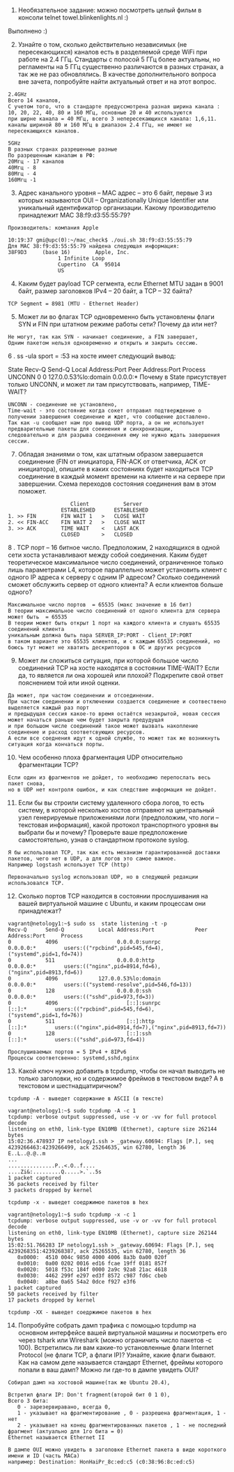 1. Необязательное задание: можно посмотреть целый фильм в консоли telnet towel.blinkenlights.nl :)

Выполнено :)

2. Узнайте о том, сколько действительно независимых (не пересекающихся) каналов есть в разделяемой среде WiFi при работе на 2.4 ГГц. Стандарты с полосой 5 ГГц более актуальны, но регламенты на 5 ГГц существенно различаются в разных странах, а так же не раз обновлялись. В качестве дополнительного вопроса вне зачета, попробуйте найти актуальный ответ и на этот вопрос.

```
2.4GHz
Всего 14 каналов, 
С учетом того, что в стандарте предуссмотрена разная ширина канала : 10, 20, 22, 40, 80 и 160 МГц, основные 20 и 40 используются
при ширне канала = 40 МГц, всего 3 непересекающихся канала: 1,6,11.
каналы шириной 80 и 160 МГц в диапазон 2.4 ГГц, не имеют не пересекающихся каналов.

5GHz
В разных странах разрешенные разные 
По разрешенным каналам в РФ:
20Мгц - 17 каналов
40Мгц - 8
80Мгц - 4
160Мгц -1

```
3. Адрес канального уровня – MAC адрес – это 6 байт, первые 3 из которых называются OUI – Organizationally Unique Identifier или уникальный идентификатор организации. Какому производителю принадлежит MAC 38:f9:d3:55:55:79?

```
Производитель: компания Apple

10:19:37 gmi@upc(0):~/mac_check$ ./oui.sh 38:f9:d3:55:55:79
Для MAC 38:f9:d3:55:55:79 найдена следующая информация:
38F9D3     (base 16)		Apple, Inc.
				1 Infinite Loop
				Cupertino  CA  95014
				US
```

4. Каким будет payload TCP сегмента, если Ethernet MTU задан в 9001 байт, размер заголовков IPv4 – 20 байт, а TCP – 32 байта?

```
TCP Segment = 8981 (MTU - Ethernet Header)
```
5. Может ли во флагах TCP одновременно быть установлены флаги SYN и FIN при штатном режиме работы сети? Почему да или нет?
```
Не могут, так как SYN - начинает соединение, а FIN завершает, 
Одним пакетом нельзя одновременно и открыть и закрыть сессию.
```
6 . ss -ula sport = :53 на хосте имеет следующий вывод:

State           Recv-Q          Send-Q                   Local Address:Port                     Peer Address:Port          Process
UNCONN          0               0                        127.0.0.53%lo:domain                        0.0.0.0:*
Почему в State присутствует только UNCONN, и может ли там присутствовать, например, TIME-WAIT?
```
UNCONN - соединение не установлено,
Time-wait - это состояние когда сокет отправил подтверждение о получении завершения соединение и ждет, что сообщение доставлено.
Так как -u сообщает нам про вывод UDP порта, а он не использует предварительные пакеты для соеинения и синхронизации, 
следовательно и для разрыва соединения ему не нужно ждать завершения сессии.
```
7. Обладая знаниями о том, как штатным образом завершается соединение (FIN от инициатора, FIN-ACK от ответчика, ACK от инициатора), опишите в каких состояниях будет находиться TCP соединение в каждый момент времени на клиенте и на сервере при завершении. Схема переходов состояния соединения вам в этом поможет.
```
                    Client           Server 
                 ESTABLESHED      ESTABLESHED
1. >> FIN        FIN WAIT 1   >   CLOSE WAIT
2. << FIN-ACC    FIN WAIT 2   >   CLOSE WAIT 
3. >> ACK        TIME WAIT    <   LAST ACK
                 CLOSED       >   CLOSED

```
8 . TCP порт – 16 битное число. Предположим, 2 находящихся в одной сети хоста устанавливают между собой соединения. Каким будет теоретическое максимальное число соединений, ограниченное только лишь параметрами L4, которое параллельно может установить клиент с одного IP адреса к серверу с одним IP адресом? Сколько соединений сможет обслужить сервер от одного клиента? А если клиентов больше одного?
```
Максимальное число портов  = 65535 (макс значение в 16 бит)
В теории максимальное число соединений от одного клиента для сервера может быть  = 65535 
В теории может быть открыт 1 порт на каждого клиента и слушать 65535 соединений клиента
уникальным должна быть пара SERVER_IP:PORT - Client_IP:PORT 
в таком варианте это 65535 клиентов, и с каждым 65535 соединений, но боюсь тут может не хватить дескрипторов в ОС и других ресурсов
```
9. Может ли сложиться ситуация, при которой большое число соединений TCP на хосте находятся в состоянии TIME-WAIT? Если да, то является ли она хорошей или плохой? Подкрепите свой ответ пояснением той или иной оценки.
```
Да может, при частом соединении и отсоединении.
При частом соединении и отключении создается соединение и соотвествено выделяется каждый раз порт
и предыдущая сессия какое-то время остаётся незакрытой, новая сессия может начаться раньше чем будет закрыта предудущая 
и при большом числе соединений такое может вызвать накопление соединение и расход соответсвующих ресурсов.
А если все соеднения идут к одной службе, то может так же возникнуть ситуация когда кончаться порты. 
```

10. Чем особенно плоха фрагментация UDP относительно фрагментации TCP?
```
Если один из фрагментов не дойдет, то необходимо перепослать весь пакет снова, 
но в UDP нет контроля ошибок, и как следствие информация не дойдет.

```
11. Если бы вы строили систему удаленного сбора логов, то есть систему, в которой несколько хостов отправяют на центральный узел генерируемые приложениями логи (предположим, что логи – текстовая информация), какой протокол транспортного уровня вы выбрали бы и почему? Проверьте ваше предположение самостоятельно, узнав о стандартном протоколе syslog.
```
Я бы использовал TCP, так как есть механизм гарантированной доставки пакетов, чего нет в UDP, а для логов это самое важное.
Например logstash использует TCP (http)

Первоначально syslog использовал UDP, но в следующей редакции использовался TCP.
```
12. Сколько портов TCP находится в состоянии прослушивания на вашей виртуальной машине с Ubuntu, и каким процессам они принадлежат?
 ```
 vagrant@netology1:~$ sudo ss  state listening -t -p
Recv-Q      Send-Q           Local Address:Port             Peer Address:Port     Process                                                       
0           4096                   0.0.0.0:sunrpc                0.0.0.0:*         users:(("rpcbind",pid=545,fd=4),("systemd",pid=1,fd=74))     
0           511                    0.0.0.0:http                  0.0.0.0:*         users:(("nginx",pid=8914,fd=6),("nginx",pid=8913,fd=6))      
0           4096             127.0.0.53%lo:domain                0.0.0.0:*         users:(("systemd-resolve",pid=546,fd=13))                    
0           128                    0.0.0.0:ssh                   0.0.0.0:*         users:(("sshd",pid=973,fd=3))                                
0           4096                      [::]:sunrpc                   [::]:*         users:(("rpcbind",pid=545,fd=6),("systemd",pid=1,fd=76))     
0           511                       [::]:http                     [::]:*         users:(("nginx",pid=8914,fd=7),("nginx",pid=8913,fd=7))      
0           128                       [::]:ssh                      [::]:*         users:(("sshd",pid=973,fd=4))                                

Прослушиваемых портов = 5 IPv4 + 8IPv6
Процессы соответсвенно: systemd,sshd,nginx
 ```
13. Какой ключ нужно добавить в tcpdump, чтобы он начал выводить не только заголовки, но и содержимое фреймов в текстовом виде? А в текстовом и шестнадцатиричном?
 ```
tcpdump -A - выведет содержание в ASCII (в тексте)

vagrant@netology1:~$ sudo tcpdump -A -c 1
tcpdump: verbose output suppressed, use -v or -vv for full protocol decode
listening on eth0, link-type EN10MB (Ethernet), capture size 262144 bytes
15:02:36.478937 IP netology1.ssh > _gateway.60694: Flags [P.], seq 4239266463:4239266499, ack 25264635, win 62780, length 36
E..L..@.@..m
...
...............P..<.O..f....
....Zi&:.........Q.....>.`..5s
1 packet captured
36 packets received by filter
3 packets dropped by kernel

tcpdump -x - выведет соедржимое пакетов в hex

vagrant@netology1:~$ sudo tcpdump -x -c 1
tcpdump: verbose output suppressed, use -v or -vv for full protocol decode
listening on eth0, link-type EN10MB (Ethernet), capture size 262144 bytes
15:02:51.766283 IP netology1.ssh > _gateway.60694: Flags [P.], seq 4239268351:4239268387, ack 25265535, win 62780, length 36
	0x0000:  4510 004c 9850 4000 4006 8a3b 0a00 020f
	0x0010:  0a00 0202 0016 ed16 fcae 19ff 0181 857f
	0x0020:  5018 f53c 184f 0000 2a9c 92a8 21ac 4618
	0x0030:  4462 299f e297 ed3f 8572 c987 fd6c cbeb
	0x0040:  a8be 0a65 54a2 0dce f927 e3f6
1 packet captured
50 packets received by filter
17 packets dropped by kernel

tcpdump -XX - выведет соедржимое пакетов в hex
 ```
14. Попробуйте собрать дамп трафика с помощью tcpdump на основном интерфейсе вашей виртуальной машины и посмотреть его через tshark или Wireshark (можно ограничить число пакетов -c 100). Встретились ли вам какие-то установленные флаги Internet Protocol (не флаги TCP, а флаги IP)? Узнайте, какие флаги бывают. Как на самом деле называется стандарт Ethernet, фреймы которого попали в ваш дамп? Можно ли где-то в дампе увидеть OUI?
 ```
Собирал дамп на хостовой машине(так же Ubuntu 20.4), 

Встретил флаги IP: Don't fragment(второй бит 0 1 0), 
Всего 3 бита:
    0 - зарезервиравано, всегда 0,
    1 - указывает на фрагментирование , 0 - разрешена фрагментация, 1 - нет
    2 - указывает на конец фрагментированных пакетов , 1 - не последний фрагмент (актуально для 1го бита = 0)
Ethernet называется Ethernet II

В дампе OUI можно увидеть в заголовке Ethernet пакета в виде короткого имени и ID (часть MACа)
например: Destination: HonHaiPr_8c:ed:c5 (c0:38:96:8c:ed:c5)

 ```
